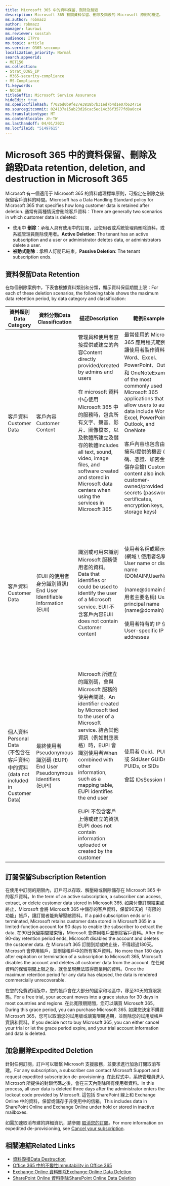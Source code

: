```yaml
---
title: Microsoft 365 中的資料保留、刪除及銷毀
description: Microsoft 365 有關資料保留、刪除及銷毀的 Microsoft 原則的概述。
ms.author: robmazz
author: robmazz
manager: laurawi
ms.reviewer: sosstah
audience: ITPro
ms.topic: article
ms.service: O365-seccomp
localization_priority: Normal
search.appverid:
- MET150
ms.collection:
- Strat_O365_IP
- M365-security-compliance
- MS-Compliance
f1.keywords:
- NOCSH
titleSuffix: Microsoft Service Assurance
hideEdit: true
ms.openlocfilehash: f7026d0b9fe27e3818b7b31ed7b4d1e07b62471e
ms.sourcegitcommit: 024137a15ab23d26cac5ec14c36f3577fd8a0cc4
ms.translationtype: MT
ms.contentlocale: zh-TW
ms.lasthandoff: 04/01/2021
ms.locfileid: "51497615"
---
```

# <a name="data-retention-deletion-and-destruction-in-microsoft-365"></a><span data-ttu-id="f064d-103">Microsoft 365 中的資料保留、刪除及銷毀</span><span class="sxs-lookup"><span data-stu-id="f064d-103">Data retention, deletion, and destruction in Microsoft 365</span></span>

<span data-ttu-id="f064d-104">Microsoft 有一個適用于 Microsoft 365 的資料處理標準原則，可指定在刪除之後保留客戶資料的時間。</span><span class="sxs-lookup"><span data-stu-id="f064d-104">Microsoft has a Data Handling Standard policy for Microsoft 365 that specifies how long customer data is retained after deletion.</span></span> <span data-ttu-id="f064d-105">通常有兩種情況會刪除客戶資料：</span><span class="sxs-lookup"><span data-stu-id="f064d-105">There are generally two scenarios in which customer data is deleted:</span></span>

- <span data-ttu-id="f064d-106">使用中 **刪除**：承租人具有使用中的訂閱，且使用者或系統管理員刪除資料，或系統管理員刪除使用者。</span><span class="sxs-lookup"><span data-stu-id="f064d-106">**Active Deletion**: The tenant has an active subscription and a user or administrator deletes data, or administrators delete a user.</span></span>
- <span data-ttu-id="f064d-107">**被動式刪除**：承租人訂閱已結束。</span><span class="sxs-lookup"><span data-stu-id="f064d-107">**Passive Deletion**: The tenant subscription ends.</span></span>

## <a name="data-retention"></a><span data-ttu-id="f064d-108">資料保留</span><span class="sxs-lookup"><span data-stu-id="f064d-108">Data Retention</span></span>

<span data-ttu-id="f064d-109">在每個刪除案例中，下表會根據資料類別和分類，顯示資料保留期間上限：</span><span class="sxs-lookup"><span data-stu-id="f064d-109">For each of these deletion scenarios, the following table shows the maximum data retention period, by data category and classification:</span></span>

| <span data-ttu-id="f064d-110">資料類別</span><span class="sxs-lookup"><span data-stu-id="f064d-110">Data Category</span></span> | <span data-ttu-id="f064d-111">資料分類</span><span class="sxs-lookup"><span data-stu-id="f064d-111">Data Classification</span></span> | <span data-ttu-id="f064d-112">描述</span><span class="sxs-lookup"><span data-stu-id="f064d-112">Description</span></span> | <span data-ttu-id="f064d-113">範例</span><span class="sxs-lookup"><span data-stu-id="f064d-113">Examples</span></span> | <span data-ttu-id="f064d-114">保留期間</span><span class="sxs-lookup"><span data-stu-id="f064d-114">Retention Period</span></span> |
|-----------------|-----------------|-----------------|----------------------------------|-------------------------------|
| <span data-ttu-id="f064d-115">客戶資料</span><span class="sxs-lookup"><span data-stu-id="f064d-115">Customer Data</span></span> | <span data-ttu-id="f064d-116">客戶內容</span><span class="sxs-lookup"><span data-stu-id="f064d-116">Customer Content</span></span>| <span data-ttu-id="f064d-117">管理員和使用者直接提供或建立的內容</span><span class="sxs-lookup"><span data-stu-id="f064d-117">Content directly provided/created by admins and users</span></span> <br><br> <span data-ttu-id="f064d-118">在 microsoft 資料中心使用 Microsoft 365 中的服務時，包含所有文字、聲音、影片、圖像檔案，以及軟體所建立及儲存的軟體</span><span class="sxs-lookup"><span data-stu-id="f064d-118">Includes all text, sound, video, image files, and software created and stored in Microsoft data centers when using the services in Microsoft 365</span></span> | <span data-ttu-id="f064d-119">最常使用的 Microsoft 365 應用程式範例，可讓使用者製作資料包含 Word、Excel、PowerPoint、Outlook 和 OneNote</span><span class="sxs-lookup"><span data-stu-id="f064d-119">Examples of the most commonly used Microsoft 365 applications that allow users to author data include Word, Excel, PowerPoint, Outlook, and OneNote</span></span> <br><br> <span data-ttu-id="f064d-120">客戶內容也包含由客戶擁有/提供的機密 (密碼、憑證、加密金鑰、儲存金鑰) </span><span class="sxs-lookup"><span data-stu-id="f064d-120">Customer content also includes customer-owned/provided secrets (passwords, certificates, encryption keys, storage keys)</span></span> | <span data-ttu-id="f064d-121">**主動刪除案例：** 最多30天</span><span class="sxs-lookup"><span data-stu-id="f064d-121">**Active Deletion Scenario:** at most 30 days</span></span> <br><br> <span data-ttu-id="f064d-122">**被動刪除案例：** 最多180天</span><span class="sxs-lookup"><span data-stu-id="f064d-122">**Passive Deletion Scenario:** at most 180 days</span></span> |
| <span data-ttu-id="f064d-123">客戶資料</span><span class="sxs-lookup"><span data-stu-id="f064d-123">Customer Data</span></span> | <span data-ttu-id="f064d-124"> (EUII 的使用者身分識別資訊) </span><span class="sxs-lookup"><span data-stu-id="f064d-124">End User Identifiable Information (EUII)</span></span> | <span data-ttu-id="f064d-125">識別或可用來識別 Microsoft 服務使用者的資料。</span><span class="sxs-lookup"><span data-stu-id="f064d-125">Data that identifies or could be used to identify the user of a Microsoft service.</span></span> <span data-ttu-id="f064d-126">EUII 不含客戶內容</span><span class="sxs-lookup"><span data-stu-id="f064d-126">EUII does not contain Customer content</span></span> | <span data-ttu-id="f064d-127">使用者名稱或顯示名稱 (網域 \ 使用者名稱) </span><span class="sxs-lookup"><span data-stu-id="f064d-127">User name or display name (DOMAIN\UserName)</span></span> <br><br> <span data-ttu-id="f064d-128"> (name@domain 的使用者主要名稱) </span><span class="sxs-lookup"><span data-stu-id="f064d-128">User principal name (name@domain)</span></span> <br><br>  <span data-ttu-id="f064d-129">使用者特有的 IP 位址</span><span class="sxs-lookup"><span data-stu-id="f064d-129">User-specific IP addresses</span></span> | <span data-ttu-id="f064d-130">使用中 **刪除案例：** 最多180天 (僅限租使用者系統管理員的動作) </span><span class="sxs-lookup"><span data-stu-id="f064d-130">**Active Deletion Scenario:** at most 180 days (only a tenant administrator action)</span></span> <br><br> <span data-ttu-id="f064d-131">**被動刪除案例：** 最多180天</span><span class="sxs-lookup"><span data-stu-id="f064d-131">**Passive Deletion Scenario:** at most 180 days</span></span> |
| <span data-ttu-id="f064d-132">個人資料</span><span class="sxs-lookup"><span data-stu-id="f064d-132">Personal Data</span></span> <br> <span data-ttu-id="f064d-133"> (不包含在客戶資料) 中的資料</span><span class="sxs-lookup"><span data-stu-id="f064d-133">(data not included in Customer Data)</span></span> | <span data-ttu-id="f064d-134">最終使用者 Pseudonymous 識別碼 (EUPI) </span><span class="sxs-lookup"><span data-stu-id="f064d-134">End User Pseudonymous Identifiers (EUPI)</span></span> | <span data-ttu-id="f064d-135">Microsoft 所建立的識別碼，會與 Microsoft 服務的使用者關聯。</span><span class="sxs-lookup"><span data-stu-id="f064d-135">An identifier created by Microsoft tied to the user of a Microsoft service.</span></span> <span data-ttu-id="f064d-136">結合其他資訊（例如對應表格）時，EUPI 會識別使用者</span><span class="sxs-lookup"><span data-stu-id="f064d-136">When combined with other information, such as a mapping table, EUPI identifies the end user</span></span> <br><br> <span data-ttu-id="f064d-137">EUPI 不包含客戶上傳或建立的資訊</span><span class="sxs-lookup"><span data-stu-id="f064d-137">EUPI does not contain information uploaded or created by the customer</span></span> | <span data-ttu-id="f064d-138">使用者 Guid、PUIDs 或 Sid</span><span class="sxs-lookup"><span data-stu-id="f064d-138">User GUIDs, PUIDs, or SIDs</span></span> <br><br> <span data-ttu-id="f064d-139">會話 IDs</span><span class="sxs-lookup"><span data-stu-id="f064d-139">Session IDs</span></span> | <span data-ttu-id="f064d-140">**主動刪除案例：** 最多30天</span><span class="sxs-lookup"><span data-stu-id="f064d-140">**Active Deletion Scenario:** at most 30 days</span></span> <br><br> <span data-ttu-id="f064d-141">**被動刪除案例：** 最多180天</span><span class="sxs-lookup"><span data-stu-id="f064d-141">**Passive Deletion Scenario:** at most 180 days</span></span> |

## <a name="subscription-retention"></a><span data-ttu-id="f064d-142">訂閱保留</span><span class="sxs-lookup"><span data-stu-id="f064d-142">Subscription Retention</span></span>

<span data-ttu-id="f064d-143">在使用中訂閱的期限內，訂戶可以存取、解壓縮或刪除儲存在 Microsoft 365 中的客戶資料。</span><span class="sxs-lookup"><span data-stu-id="f064d-143">In the term of an active subscription, a subscriber can access, extract, or delete customer data stored in Microsoft 365.</span></span> <span data-ttu-id="f064d-144">如果付費訂閱結束或終止，Microsoft 會將 Microsoft 365 中儲存的客戶資料，保留90天的「有限的功能」帳戶，讓訂閱者能夠解壓縮資料。</span><span class="sxs-lookup"><span data-stu-id="f064d-144">If a paid subscription ends or is terminated, Microsoft retains customer data stored in Microsoft 365 in a limited-function account for 90 days to enable the subscriber to extract the data.</span></span> <span data-ttu-id="f064d-145">在90日保留期間結束後，Microsoft 會停用帳戶並刪除客戶資料。</span><span class="sxs-lookup"><span data-stu-id="f064d-145">After the 90-day retention period ends, Microsoft disables the account and deletes the customer data.</span></span> <span data-ttu-id="f064d-146">在 Microsoft 365 訂閱到期或終止後，不得超過180天。 Microsoft 會停用帳戶，並刪除帳戶中的所有客戶資料。</span><span class="sxs-lookup"><span data-stu-id="f064d-146">No more than 180 days after expiration or termination of a subscription to Microsoft 365, Microsoft disables the account and deletes all customer data from the account.</span></span> <span data-ttu-id="f064d-147">在任何資料的保留期間上限之後，就會呈現無法取得商業用的資料。</span><span class="sxs-lookup"><span data-stu-id="f064d-147">Once the maximum retention period for any data has elapsed, the data is rendered commercially unrecoverable.</span></span>

<span data-ttu-id="f064d-148">在您的免費試用版中，您的帳戶會在大部分的國家和地區中，移至30天的寬限狀態。</span><span class="sxs-lookup"><span data-stu-id="f064d-148">For a free trial, your account moves into a grace status for 30 days in most countries and regions.</span></span> <span data-ttu-id="f064d-149">在此寬限期期間，您可以購買 Microsoft 365。</span><span class="sxs-lookup"><span data-stu-id="f064d-149">During this grace period, you can purchase Microsoft 365.</span></span> <span data-ttu-id="f064d-150">如果您決定不購買 Microsoft 365，您可以取消您的試用版或讓寬限期過期，並刪除您的試用版帳戶資訊和資料。</span><span class="sxs-lookup"><span data-stu-id="f064d-150">If you decide not to buy Microsoft 365, you can either cancel your trial or let the grace period expire, and your trial account information and data is deleted.</span></span>

## <a name="expedited-deletion"></a><span data-ttu-id="f064d-151">加急刪除</span><span class="sxs-lookup"><span data-stu-id="f064d-151">Expedited Deletion</span></span>

<span data-ttu-id="f064d-152">針對任何訂閱，訂戶可以聯繫 Microsoft 支援服務，並要求進行加急訂閱取消布建。</span><span class="sxs-lookup"><span data-stu-id="f064d-152">For any subscription, a subscriber can contact Microsoft Support and request expedited subscription de-provisioning.</span></span> <span data-ttu-id="f064d-153">在此程式中，系統管理員進入 Microsoft 所提供的封鎖代碼之後，會在三天內刪除所有使用者資料。</span><span class="sxs-lookup"><span data-stu-id="f064d-153">In this process, all user data is deleted three days after the administrator enters the lockout code provided by Microsoft.</span></span> <span data-ttu-id="f064d-154">這包括 SharePoint 線上和 Exchange Online 中的資料，保留或儲存于非使用中的信箱。</span><span class="sxs-lookup"><span data-stu-id="f064d-154">This includes data in SharePoint Online and Exchange Online under hold or stored in inactive mailboxes.</span></span>

<span data-ttu-id="f064d-155">如需加速取消布建的詳細資訊，請參閱 [取消您的訂閱](/microsoft-365/commerce/subscriptions/cancel-your-subscription)。</span><span class="sxs-lookup"><span data-stu-id="f064d-155">For more information on expedited de-provisioning, see [Cancel your subscription](/microsoft-365/commerce/subscriptions/cancel-your-subscription).</span></span>

## <a name="related-links"></a><span data-ttu-id="f064d-156">相關連結</span><span class="sxs-lookup"><span data-stu-id="f064d-156">Related Links</span></span>

- [<span data-ttu-id="f064d-157">資料毀損</span><span class="sxs-lookup"><span data-stu-id="f064d-157">Data Destruction</span></span>](assurance-data-destruction.md)
- [<span data-ttu-id="f064d-158">Office 365 中的不變性</span><span class="sxs-lookup"><span data-stu-id="f064d-158">Immutability in Office 365</span></span>](assurance-data-immutability.md)
- [<span data-ttu-id="f064d-159">Exchange Online 資料刪除</span><span class="sxs-lookup"><span data-stu-id="f064d-159">Exchange Online Data Deletion</span></span>](assurance-exchange-online-data-deletion.md)
- [<span data-ttu-id="f064d-160">SharePoint Online 資料刪除</span><span class="sxs-lookup"><span data-stu-id="f064d-160">SharePoint Online Data Deletion</span></span>](assurance-sharepoint-online-data-deletion.md)
